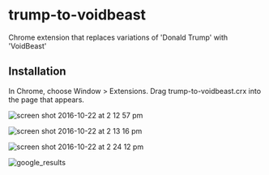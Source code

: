 trump-to-voidbeast
=============

Chrome extension that replaces variations of 'Donald Trump' with 'VoidBeast'

Installation
------------

In Chrome, choose Window > Extensions.  Drag trump-to-voidbeast.crx into the page that appears.

![screen shot 2016-10-22 at 2 12 57 pm](https://cloud.githubusercontent.com/assets/14260/19622689/57b0570c-9864-11e6-8522-fb174f4bfab0.png)

![screen shot 2016-10-22 at 2 13 16 pm](https://cloud.githubusercontent.com/assets/14260/19622690/59b312d8-9864-11e6-8b8e-fc167febd57f.png)

![screen shot 2016-10-22 at 2 24 12 pm](https://cloud.githubusercontent.com/assets/14260/19622691/5bdd8638-9864-11e6-9541-cb5ff2b33f17.png)

![google_results](https://cloud.githubusercontent.com/assets/14260/19795087/4e62342c-9c8d-11e6-8312-acaea4b39918.png)
